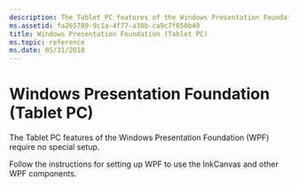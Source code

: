 ```yaml
---
description: The Tablet PC features of the Windows Presentation Foundation (WPF) require no special setup. Follow the instructions for setting up WPF to use the InkCanvas and other WPF components.
ms.assetid: fa265789-9c1a-4f77-a30b-ca9c7f650b40
title: Windows Presentation Foundation (Tablet PC)
ms.topic: reference
ms.date: 05/31/2018
---
```


# Windows Presentation Foundation (Tablet PC)

The Tablet PC features of the Windows Presentation Foundation (WPF) require no special setup.

Follow the instructions for setting up WPF to use the InkCanvas and other WPF components.

 

 



